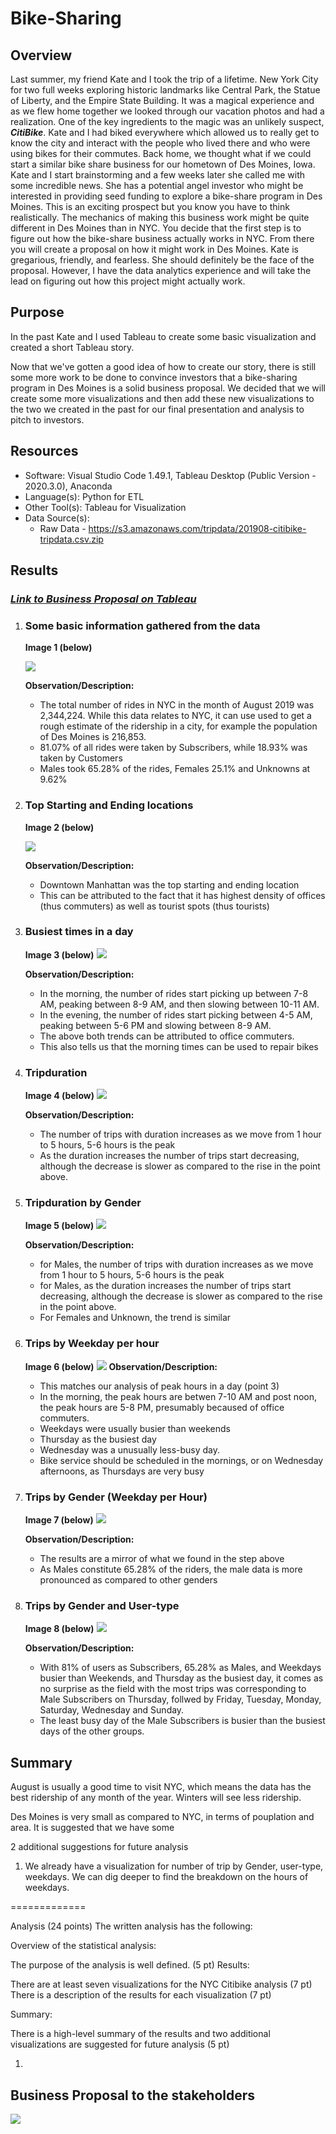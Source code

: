 # Bike-Sharing

## Overview
Last summer, my friend Kate and I took the trip of a lifetime. New York City for two full weeks exploring historic landmarks like Central Park, the Statue of Liberty, and the Empire State Building. It was a magical experience and as we flew home together we looked through our vacation photos and had a realization. One of the key ingredients to the magic was an unlikely suspect, ***CitiBike***. Kate and I had biked everywhere which allowed us to really get to know the city and interact with the people who lived there and who were using bikes for their commutes. Back home, we thought what if we could start a similar bike share business for our hometown of Des Moines, Iowa. Kate and I start brainstorming and a few weeks later she called me with some incredible news. She has a potential angel investor who might be interested in providing seed funding to explore a bike-share program in Des Moines. This is an exciting prospect but you know you have to think realistically. The mechanics of making this business work might be quite different in Des Moines than in NYC. You decide that the first step is to figure out how the bike-share business actually works in NYC. From there you will create a proposal on how it might work in Des Moines. Kate is gregarious, friendly, and fearless. She should definitely be the face of the proposal. However, I have the data analytics experience and will take the lead on figuring out how this project might actually work.

## Purpose
In the past Kate and I used Tableau to create some basic visualization and created a short Tableau story.

Now that we've gotten a good idea of how to create our story, there is still some more work to be done to convince investors that a bike-sharing program in Des Moines is a solid business proposal. We decided that we will create some more visualizations and then add these new visualizations to the two we created in the past for our final presentation and analysis to pitch to investors.

## Resources
* Software: Visual Studio Code 1.49.1, Tableau Desktop (Public Version - 2020.3.0), Anaconda
* Language(s): Python for ETL
* Other Tool(s): Tableau for Visualization
* Data Source(s): 
    * Raw Data - https://s3.amazonaws.com/tripdata/201908-citibike-tripdata.csv.zip

## Results


### [***Link to Business Proposal on Tableau***](https://public.tableau.com/profile/govind6013#!/vizhome/Des_Moines_Bikesharing_Business_Proposal/Business_Proposal "Link to Business Proposal on Tableau")


1. ### Some basic information gathered from the data 

    **Image 1 (below)**

    ![](Images/Basic_info.png)

    **Observation/Description:**
    * The total number of rides in NYC in the month of August 2019 was 2,344,224. While this data relates to NYC, it can use used to get a rough estimate of the ridership in a city, for example the population of Des Moines is 216,853.
    * 81.07% of all rides were taken by Subscribers, while 18.93% was taken by Customers
    * Males took 65.28% of the rides, Females 25.1% and Unknowns at 9.62%

2. ### Top Starting and Ending locations
    **Image 2 (below)**

    ![](Images/Top_starting_and_ending_locations.png)

    **Observation/Description:**
    * Downtown Manhattan was the top starting and ending location
    * This can be attributed to the fact that it has highest density of offices (thus commuters) as well as tourist spots (thus tourists)

3. ### Busiest times in a day

    **Image 3 (below)**
    ![](Images/peak_hours_of_day.png)

    **Observation/Description:**
    * In the morning, the number of rides start picking up between 7-8 AM, peaking between 8-9 AM, and then slowing between 10-11 AM.
    * In the evening, the number of rides start picking between 4-5 AM, peaking between 5-6 PM and slowing between 8-9 AM. 
    * The above both trends can be attributed to office commuters.
    * This also tells us that the morning times can be used to repair bikes

4. ### Tripduration

    **Image 4 (below)**
    ![](Images/tripduration.png)

    **Observation/Description:**
    * The number of trips with duration increases as we move from 1 hour to 5 hours, 5-6 hours is the peak
    * As the duration increases the number of trips start decreasing, although the decrease is slower as compared to the rise in the point above.


5. ### Tripduration by Gender

    **Image 5 (below)**
    ![](Images/tripduration_by_gender.png)

    **Observation/Description:**
    * for Males, the number of trips with duration increases as we move from 1 hour to 5 hours, 5-6 hours is the peak
    * for Males, as the duration increases the number of trips start decreasing, although the decrease is slower as compared to the rise in the point above.
    * For Females and Unknown, the trend is similar

6. ### Trips by Weekday per hour
    **Image 6 (below)**
    ![](Images/CountofTrips_by_weekdays.png)
    **Observation/Description:**
    * This matches our analysis of peak hours in a day (point 3)
    * In the morning, the peak hours are betwen 7-10 AM and post noon, the peak hours are 5-8 PM, presumably becaused of office commuters.
    * Weekdays were usually busier than weekends
    * Thursday as the busiest day
    * Wednesday was a unusually less-busy day.
    * Bike service should be scheduled in the mornings, or on Wednesday afternoons, as Thursdays are very busy

7. ### Trips by Gender (Weekday per Hour)
    **Image 7 (below)**
    ![](Images/CountofTrips_by_weekdays_by_gender.png)

    **Observation/Description:**
    * The results are a mirror of what we found in the step above
    * As Males constitute 65.28% of the riders, the male data is more pronounced as compared to other genders

8. ### Trips by Gender and User-type

    **Image 8 (below)**
    ![](Images/CountOfTrips_by_UserType_and_gender.png)

    **Observation/Description:**
    * With 81% of users as Subscribers, 65.28% as Males, and Weekdays busier than Weekends, and Thursday as the busiest day, it comes as no surprise as the field with the most trips was corresponding to Male Subscribers on Thursday, follwed by Friday, Tuesday, Monday, Saturday, Wednesday and Sunday.
    * The least busy day of the Male Subscribers is busier than the busiest days of the other groups.

## Summary

August is usually a good time to visit NYC, which means the data has the best ridership of any month of the year. Winters will see less ridership.

Des Moines is very small as compared to NYC, in terms of pouplation and area. 
It is suggested that we have some 


2 additional suggestions for future analysis
1. We already have a visualization for number of trip by Gender, user-type, weekdays. We can dig deeper to find the breakdown on the hours of weekdays.


=============




Analysis (24 points)
The written analysis has the following:

Overview of the statistical analysis:

The purpose of the analysis is well defined. (5 pt)
Results:

There are at least seven visualizations for the NYC Citibike analysis (7 pt)
There is a description of the results for each visualization (7 pt)


Summary:

There is a high-level summary of the results and two additional visualizations are suggested for future analysis (5 pt)

1.

## Business Proposal to the stakeholders

[<img src="Images/DesMoinesBikeShareProposal.png">](https://public.tableau.com/profile/govind6013#!/vizhome/Des_Moines_Bikesharing_Business_Proposal/Business_Proposal)


